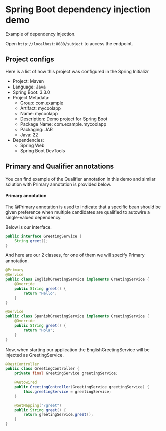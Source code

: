 # Spring Boot dependency injection demo

Example of dependency injection.

Open `http://localhost:8080/subject` to access the endpoint.

## Project configs

Here is a list of how this project was configured in the Spring Initializr

- Project: Maven
- Language: Java
- Spring Boot: 3.3.0
- Project Metadata:
  - Group: com.example
  - Artifact: mycoolapp
  - Name: mycoolapp
  - Description: Demo project for Spring Boot
  - Package Name: com.example.mycoolapp
  - Packaging: JAR
  - Java: 22
- Dependencies:
  - Spring Web
  - Spring Boot DevTools

## Primary and Qualifier annotations

You can find example of the Qualifier annotation in this demo and similar solution with Primary annotation is provided below.

#### Primary annotation

The @Primary annotation is used to indicate that a specific bean should be given preference when multiple candidates are qualified to autowire a single-valued dependency.

Below is our interface.

```java
public interface GreetingService {
    String greet();
}
```

And here are our 2 classes, for one of them we will specify Primary annotation.

```java
@Primary
@Service
public class EnglishGreetingService implements GreetingService {
    @Override
    public String greet() {
        return "Hello";
    }
}
```

```java
@Service
public class SpanishGreetingService implements GreetingService {
    @Override
    public String greet() {
        return "Hola";
    }
}
```

Now, when starting our application the EnglishGreetingService will be injected as GreetingService.

```java
@RestController
public class GreetingController {
    private final GreetingService greetingService;

    @Autowired
    public GreetingController(GreetingService greetingService) {
        this.greetingService = greetingService;
    }

    @GetMapping("/greet")
    public String greet() {
        return greetingService.greet();
    }
}
```
